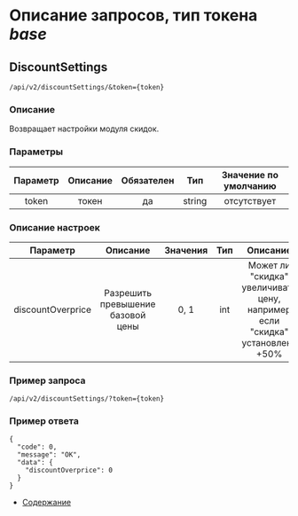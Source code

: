 Описание запросов, тип токена _base_
====================================
DiscountSettings
------------

`/api/v2/discountSettings/&token={token}`
 
### Описание
Возвращает настройки модуля скидок.

### Параметры
 
|    Параметр   |            Описание            | Обязателен |   Тип  | Значение по умолчанию |
|:-------------:|:------------------------------:|:----------:|:------:|:---------------------:|
|     token     |              токен             |     да     | string |      отсутствует      |
 
### Описание настроек

|    Параметр   |            Описание            | Значения |   Тип  | Описание |
|:-------------:|:------------------------------:|:----------:|:------:|:------:|
| discountOverprice  | Разрешить превышение базовой цены | 0, 1| int | Может ли "скидка" увеличивать цену, например если "скидка" установлена +50% |
 
### Пример запроса
`/api/v2/discountSettings/?token={token}`

### Пример ответа

```
{
  "code": 0,
  "message": "OK",
  "data": {
    "discountOverprice": 0
  }
}
```
* [Содержание](../index)